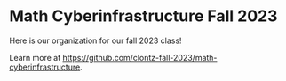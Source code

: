 # Math Cyberinfrastructure Fall 2023

Here is our organization for our fall 2023 class!

Learn more at <https://github.com/clontz-fall-2023/math-cyberinfrastructure>.
